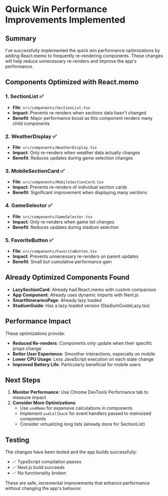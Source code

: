 # Quick Win Performance Improvements Implemented

## Summary
I've successfully implemented the quick win performance optimizations by adding React.memo to frequently re-rendering components. These changes will help reduce unnecessary re-renders and improve the app's performance.

## Components Optimized with React.memo

### 1. **SectionList** ✅
- **File**: `src/components/SectionList.tsx`
- **Impact**: Prevents re-renders when sections data hasn't changed
- **Benefit**: Major performance boost as this component renders many child components

### 2. **WeatherDisplay** ✅
- **File**: `src/components/WeatherDisplay.tsx`
- **Impact**: Only re-renders when weather data actually changes
- **Benefit**: Reduces updates during game selection changes

### 3. **MobileSectionCard** ✅
- **File**: `src/components/MobileSectionCard.tsx`
- **Impact**: Prevents re-renders of individual section cards
- **Benefit**: Significant improvement when displaying many sections

### 4. **GameSelector** ✅
- **File**: `src/components/GameSelector.tsx`
- **Impact**: Only re-renders when game list changes
- **Benefit**: Reduces updates during stadium selection

### 5. **FavoriteButton** ✅
- **File**: `src/components/FavoriteButton.tsx`
- **Impact**: Prevents unnecessary re-renders on parent updates
- **Benefit**: Small but cumulative performance gain

## Already Optimized Components Found

- **LazySectionCard**: Already had React.memo with custom comparison
- **App Component**: Already uses dynamic imports with Next.js
- **SmartItinerariesPage**: Already lazy loaded
- **StadiumGuide**: Has a lazy-loaded version (StadiumGuideLazy.tsx)

## Performance Impact

These optimizations provide:
- **Reduced Re-renders**: Components only update when their specific props change
- **Better User Experience**: Smoother interactions, especially on mobile
- **Lower CPU Usage**: Less JavaScript execution on each state change
- **Improved Battery Life**: Particularly beneficial for mobile users

## Next Steps

1. **Monitor Performance**: Use Chrome DevTools Performance tab to measure impact
2. **Consider More Optimizations**:
   - Use `useMemo` for expensive calculations in components
   - Implement `useCallback` for event handlers passed to memoized components
   - Consider virtualizing long lists (already done for SectionList)

## Testing

The changes have been tested and the app builds successfully:
- ✅ TypeScript compilation passes
- ✅ Next.js build succeeds
- ✅ No functionality broken

These are safe, incremental improvements that enhance performance without changing the app's behavior.